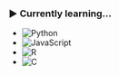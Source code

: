 ### ▶️ Currently learning...
* ![Python](https://img.shields.io/badge/python-3670A0?style=for-the-badge&logo=python&logoColor=ffdd54)
* ![JavaScript](https://img.shields.io/badge/javascript-%23323330.svg?style=for-the-badge&logo=javascript&logoColor=%23F7DF1E)
* ![R](https://img.shields.io/badge/r-%23276DC3.svg?style=for-the-badge&logo=r&logoColor=white)
* ![C](https://img.shields.io/badge/c-%2300599C.svg?style=for-the-badge&logo=c&logoColor=white)
